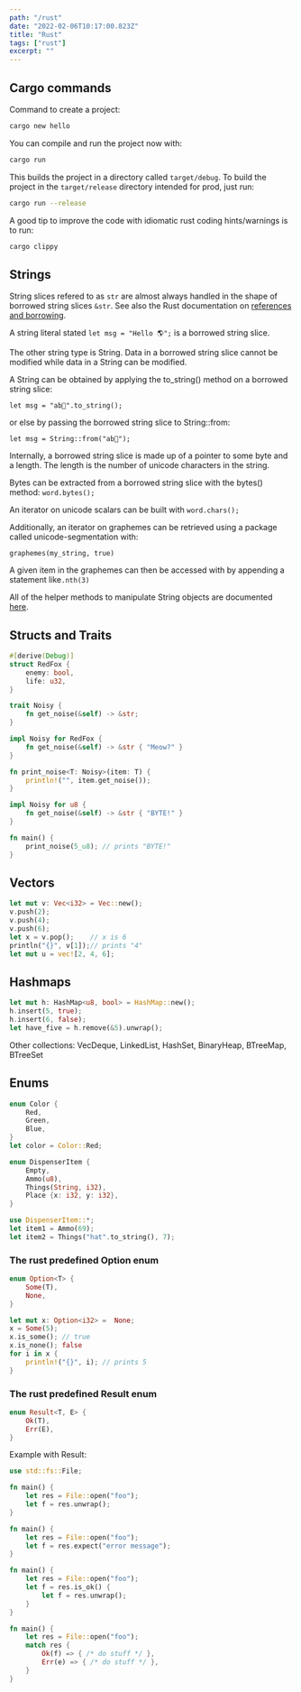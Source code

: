 ```yaml
---
path: "/rust"
date: "2022-02-06T10:17:00.823Z"
title: "Rust"
tags: ["rust"]
excerpt: ""
---
```


## Cargo commands

Command to create a project:

```bash
cargo new hello
```

You can compile and run the project now with:

```bash
cargo run
```

This builds the project in a directory called ```target/debug```.
To build the project in the ```target/release``` directory intended for prod, just run:

```bash
cargo run --release
```

A good tip to improve the code with idiomatic rust coding hints/warnings is to run:

```bash
cargo clippy
```

## Strings

String slices refered to as ```str``` 
are almost always handled in the shape of borrowed string slices ```&str```.
See also the Rust documentation on [references and borrowing](https://doc.rust-lang.org/book/ch04-02-references-and-borrowing.html).

A string literal stated
```let msg = "Hello 🌎";```
is a borrowed string slice.

The other string type is String.
Data in a borrowed string slice cannot be modified
while data in a String can be modified.

A String can be obtained by applying the to_string() method on a 
borrowed string slice:

```
let msg = "ab🎉".to_string();
```

or else by passing the borrowed string slice to String::from:

```
let msg = String::from("ab🎉");
```

Internally, a borrowed string slice is made up of a pointer to some byte and 
a length. The length is the number of unicode characters in the string.

Bytes can be extracted from a borrowed string slice with the bytes() method: ```word.bytes();```

An iterator on unicode scalars can be built with ```word.chars();```

Additionally, an iterator on graphemes can be retrieved using a package called unicode-segmentation with:

```graphemes(my_string, true)```

A given item in the graphemes can then be accessed with by appending a statement like```.nth(3)```

All of the helper methods to manipulate String objects are documented 
[here](https://www.udemy.com/course/ultimate-rust-crash-course/learn/lecture/17981895#overview).

## Structs and Traits

```rust
#[derive(Debug)]
struct RedFox {
    enemy: bool,
    life: u32,
}

trait Noisy {
    fn get_noise(&self) -> &str;
}

impl Noisy for RedFox {
    fn get_noise(&self) -> &str { "Meow?" }
}

fn print_noise<T: Noisy>(item: T) {
    println!("", item.get_noise());
}

impl Noisy for u8 {
    fn get_noise(&self) -> &str { "BYTE!" }
}

fn main() {
    print_noise(5_u8); // prints "BYTE!"
}
```

## Vectors

```rust
let mut v: Vec<i32> = Vec::new();
v.push(2);
v.push(4);
v.push(6);
let x = v.pop();    // x is 6
println("{}", v[1]);// prints "4"
let mut u = vec![2, 4, 6];
```

## Hashmaps

```rust
let mut h: HashMap<u8, bool> = HashMap::new();
h.insert(5, true);
h.insert(6, false);
let have_five = h.remove(&5).unwrap();
```

Other collections: VecDeque, LinkedList, HashSet, BinaryHeap, BTreeMap, BTreeSet

## Enums

```rust
enum Color {
    Red,
    Green,
    Blue,
}
let color = Color::Red;
```

```rust
enum DispenserItem {
    Empty,
    Ammo(u8),
    Things(String, i32),
    Place {x: i32, y: i32},
}

use DispenserItem::*;
let item1 = Ammo(69);
let item2 = Things("hat".to_string(), 7);
```

### The rust predefined Option enum

```rust
enum Option<T> {
    Some(T),
    None,
}

let mut x: Option<i32> =  None;
x = Some(5);
x.is_some(); // true
x.is_none(); false
for i in x {
    println!("{}", i); // prints 5
}
```

### The rust predefined Result enum

```rust
enum Result<T, E> {
    Ok(T),
    Err(E),
}
```

Example with Result:

```rust
use std::fs::File;

fn main() {
    let res = File::open("foo");
    let f = res.unwrap();
}

fn main() {
    let res = File::open("foo");
    let f = res.expect("error message");
}

fn main() {
    let res = File::open("foo");
    let f = res.is_ok() {
        let f = res.unwrap();
    }
}

fn main() {
    let res = File::open("foo");
    match res {
        Ok(f) => { /* do stuff */ },
        Err(e) => { /* do stuff */ },
    }
}
```
